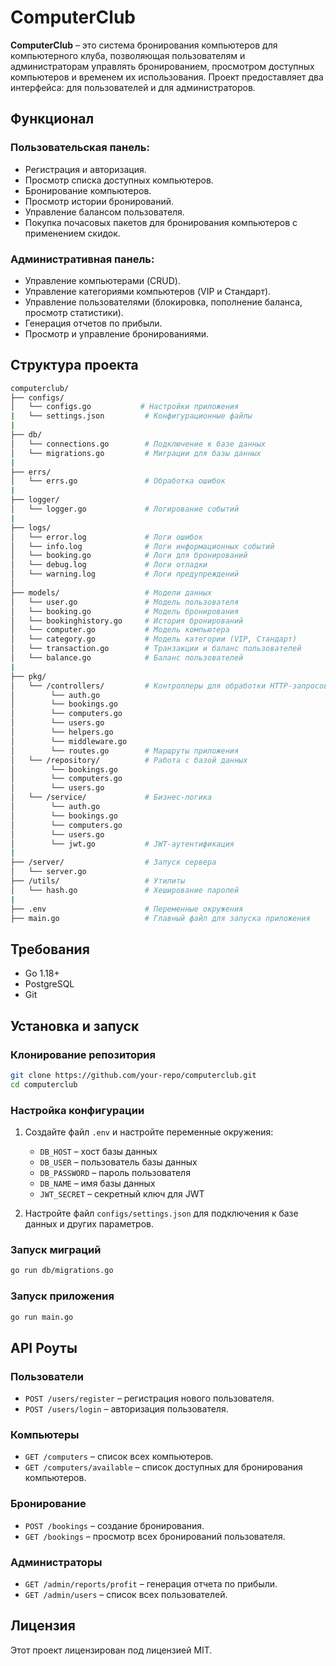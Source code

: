 
# ComputerClub

**ComputerClub** – это система бронирования компьютеров для компьютерного клуба, позволяющая пользователям и администраторам управлять бронированием, просмотром доступных компьютеров и временем их использования. Проект предоставляет два интерфейса: для пользователей и для администраторов.

## Функционал

### Пользовательская панель:
- Регистрация и авторизация.
- Просмотр списка доступных компьютеров.
- Бронирование компьютеров.
- Просмотр истории бронирований.
- Управление балансом пользователя.
- Покупка почасовых пакетов для бронирования компьютеров с применением скидок.

### Административная панель:
- Управление компьютерами (CRUD).
- Управление категориями компьютеров (VIP и Стандарт).
- Управление пользователями (блокировка, пополнение баланса, просмотр статистики).
- Генерация отчетов по прибыли.
- Просмотр и управление бронированиями.

## Структура проекта

```bash
computerclub/
├── configs/
│   └── configs.go           # Настройки приложения
|   └── settings.json         # Конфигурационные файлы
|
├── db/
│   └── connections.go        # Подключение к базе данных
│   └── migrations.go         # Миграции для базы данных
|
├── errs/
│   └── errs.go               # Обработка ошибок
|
├── logger/
│   └── logger.go             # Логирование событий
|
├── logs/  
│   └── error.log             # Логи ошибок
│   └── info.log              # Логи информационных событий
│   └── booking.go            # Логи для бронирований
│   └── debug.log             # Логи отладки
│   └── warning.log           # Логи предупреждений
│   
├── models/                   # Модели данных
│   └── user.go               # Модель пользователя
│   └── booking.go            # Модель бронирования
│   └── bookinghistory.go     # История бронирований
│   └── computer.go           # Модель компьютера
│   └── category.go           # Модель категории (VIP, Стандарт)
│   └── transaction.go        # Транзакции и баланс пользователей
│   └── balance.go            # Баланс пользователей
|
├── pkg/
│   └── /controllers/         # Контроллеры для обработки HTTP-запросов
│        └── auth.go
│        └── bookings.go
│        └── computers.go
│        └── users.go
│        └── helpers.go
│        └── middleware.go
│        └── routes.go        # Маршруты приложения
│   └── /repository/          # Работа с базой данных
│        └── bookings.go
│        └── computers.go
│        └── users.go
│   └── /service/             # Бизнес-логика
│        └── auth.go
│        └── bookings.go
│        └── computers.go
│        └── users.go
│        └── jwt.go           # JWT-аутентификация
|
├── /server/                  # Запуск сервера
│   └── server.go
├── /utils/                   # Утилиты
│   └── hash.go               # Хеширование паролей
|
├── .env                      # Переменные окружения
├── main.go                   # Главный файл для запуска приложения
```

## Требования

- Go 1.18+
- PostgreSQL
- Git

## Установка и запуск

### Клонирование репозитория

```bash
git clone https://github.com/your-repo/computerclub.git
cd computerclub
```

### Настройка конфигурации

1. Создайте файл `.env` и настройте переменные окружения:
    - `DB_HOST` – хост базы данных
    - `DB_USER` – пользователь базы данных
    - `DB_PASSWORD` – пароль пользователя
    - `DB_NAME` – имя базы данных
    - `JWT_SECRET` – секретный ключ для JWT

2. Настройте файл `configs/settings.json` для подключения к базе данных и других параметров.

### Запуск миграций

```bash
go run db/migrations.go
```

### Запуск приложения

```bash
go run main.go
```

## API Роуты

### Пользователи
- `POST /users/register` – регистрация нового пользователя.
- `POST /users/login` – авторизация пользователя.

### Компьютеры
- `GET /computers` – список всех компьютеров.
- `GET /computers/available` – список доступных для бронирования компьютеров.

### Бронирование
- `POST /bookings` – создание бронирования.
- `GET /bookings` – просмотр всех бронирований пользователя.

### Администраторы
- `GET /admin/reports/profit` – генерация отчета по прибыли.
- `GET /admin/users` – список всех пользователей.

## Лицензия

Этот проект лицензирован под лицензией MIT.
